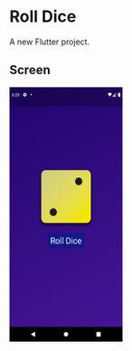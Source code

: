 # Roll Dice

A new Flutter project.

## Screen
<p float="left">
<img src="assets/images/SS.png" width="200" height="450" style="float:left; padding-right:100px">
<p>
